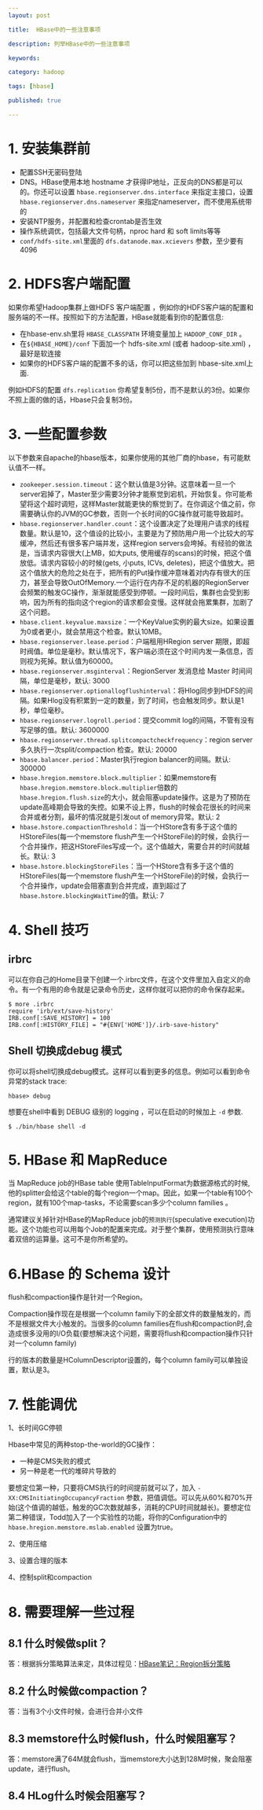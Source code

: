 ```yaml
---
layout: post

title:  HBase中的一些注意事项

description: 列举HBase中的一些注意事项

keywords:  

category: hadoop

tags: [hbase]

published: true

---
```


# 1. 安装集群前

- 配置SSH无密码登陆
- DNS。HBase使用本地 hostname 才获得IP地址，正反向的DNS都是可以的。你还可以设置 `hbase.regionserver.dns.interface` 来指定主接口，设置 `hbase.regionserver.dns.nameserver` 来指定nameserver，而不使用系统带的
- 安装NTP服务，并配置和检查crontab是否生效
- 操作系统调优，包括最大文件句柄，nproc hard 和 soft limits等等
- `conf/hdfs-site.xml`里面的 `dfs.datanode.max.xcievers` 参数，至少要有4096

# 2. HDFS客户端配置

如果你希望Hadoop集群上做HDFS 客户端配置 ，例如你的HDFS客户端的配置和服务端的不一样。按照如下的方法配置，HBase就能看到你的配置信息:

- 在hbase-env.sh里将 `HBASE_CLASSPATH` 环境变量加上 `HADOOP_CONF_DIR` 。
- 在`${HBASE_HOME}/conf` 下面加一个 hdfs-site.xml (或者 hadoop-site.xml) ，最好是软连接
- 如果你的HDFS客户端的配置不多的话，你可以把这些加到 hbase-site.xml上面.

例如HDFS的配置 `dfs.replication` 你希望复制5份，而不是默认的3份。如果你不照上面的做的话，Hbase只会复制3份。

# 3. 一些配置参数

以下参数来自apache的hbase版本，如果你使用的其他厂商的hbase，有可能默认值不一样。

- `zookeeper.session.timeout`：这个默认值是3分钟。这意味着一旦一个server宕掉了，Master至少需要3分钟才能察觉到宕机，开始恢复。你可能希望将这个超时调短，这样Master就能更快的察觉到了。在你调这个值之前，你需要确认你的JVM的GC参数，否则一个长时间的GC操作就可能导致超时。
- `hbase.regionserver.handler.count`：这个设置决定了处理用户请求的线程数量。默认是10，这个值设的比较小，主要是为了预防用户用一个比较大的写缓冲，然后还有很多客户端并发，这样region servers会垮掉。有经验的做法是，当请求内容很大(上MB，如大puts, 使用缓存的scans)的时候，把这个值放低。请求内容较小的时候(gets, 小puts, ICVs, deletes)，把这个值放大。把这个值放大的危险之处在于，把所有的Put操作缓冲意味着对内存有很大的压力，甚至会导致OutOfMemory.一个运行在内存不足的机器的RegionServer会频繁的触发GC操作，渐渐就能感受到停顿。一段时间后，集群也会受到影响，因为所有的指向这个region的请求都会变慢。这样就会拖累集群，加剧了这个问题。
- `hbase.client.keyvalue.maxsize`：一个KeyValue实例的最大size。如果设置为0或者更小，就会禁用这个检查。默认10MB。
- `hbase.regionserver.lease.period`：户端租用HRegion server 期限，即超时阀值。单位是毫秒。默认情况下，客户端必须在这个时间内发一条信息，否则视为死掉。默认值为60000。
- `hbase.regionserver.msginterval`：RegionServer 发消息给 Master 时间间隔，单位是毫秒，默认: 3000
- `hbase.regionserver.optionallogflushinterval`：将Hlog同步到HDFS的间隔。如果Hlog没有积累到一定的数量，到了时间，也会触发同步。默认是1秒，单位毫秒。
- `hbase.regionserver.logroll.period`：提交commit log的间隔，不管有没有写足够的值。默认: 3600000
- `hbase.regionserver.thread.splitcompactcheckfrequency`：region server 多久执行一次split/compaction 检查。默认: 20000
- `hbase.balancer.period`：Master执行region balancer的间隔。默认: 300000
- `hbase.hregion.memstore.block.multiplier`：如果memstore有`hbase.hregion.memstore.block.multiplier`倍数的`hbase.hregion.flush.size`的大小，就会阻塞update操作。这是为了预防在update高峰期会导致的失控。如果不设上界，flush的时候会花很长的时间来合并或者分割，最坏的情况就是引发out of memory异常。默认: 2
- `hbase.hstore.compactionThreshold`：当一个HStore含有多于这个值的HStoreFiles(每一个memstore flush产生一个HStoreFile)的时候，会执行一个合并操作，把这HStoreFiles写成一个。这个值越大，需要合并的时间就越长。默认: 3
- `hbase.hstore.blockingStoreFiles`：当一个HStore含有多于这个值的HStoreFiles(每一个memstore flush产生一个HStoreFile)的时候，会执行一个合并操作，update会阻塞直到合并完成，直到超过了`hbase.hstore.blockingWaitTime`的值。默认: 7

# 4. Shell 技巧

## irbrc

可以在你自己的Home目录下创建一个.irbrc文件，在这个文件里加入自定义的命令。有一个有用的命令就是记录命令历史，这样你就可以把你的命令保存起来。

```
$ more .irbrc
require 'irb/ext/save-history'
IRB.conf[:SAVE_HISTORY] = 100
IRB.conf[:HISTORY_FILE] = "#{ENV['HOME']}/.irb-save-history"
```

##  Shell 切换成debug 模式

你可以将shell切换成debug模式。这样可以看到更多的信息。例如可以看到命令异常的stack trace:

```
hbase> debug
```

想要在shell中看到 DEBUG 级别的 logging ，可以在启动的时候加上 `-d` 参数.

```
$ ./bin/hbase shell -d
```

# 5. HBase 和 MapReduce

当 MapReduce job的HBase table 使用TableInputFormat为数据源格式的时候,他的splitter会给这个table的每个region一个map。因此，如果一个table有100个region，就有100个map-tasks，不论需要scan多少个column families 。

通常建议关掉针对HBase的MapReduce job的`预测执行`(speculative execution)功能。这个功能也可以用每个Job的配置来完成。对于整个集群，使用预测执行意味着双倍的运算量。这可不是你所希望的。

# 6.HBase 的 Schema 设计

flush和compaction操作是针对一个Region。

Compaction操作现在是根据一个column family下的全部文件的数量触发的，而不是根据文件大小触发的。当很多的column families在flush和compaction时,会造成很多没用的I/O负载(要想解决这个问题，需要将flush和compaction操作只针对一个column family)

行的版本的数量是HColumnDescriptor设置的，每个column family可以单独设置，默认是3。

# 7. 性能调优

1、长时间GC停顿

Hbase中常见的两种stop-the-world的GC操作：

- 一种是CMS失败的模式
- 另一种是老一代的堆碎片导致的

要想定位第一种，只要将CMS执行的时间提前就可以了，加入 `-XX:CMSInitiatingOccupancyFraction` 参数，把值调低。可以先从60%和70%开始(这个值调的越低，触发的GC次数就越多，消耗的CPU时间就越长)。要想定位第二种错误，Todd加入了一个实验性的功能，将你的Configuration中的 `hbase.hregion.memstore.mslab.enabled` 设置为true。

2、使用压缩

3、设置合理的版本

4、控制split和compaction

# 8. 需要理解一些过程

## 8.1 什么时候做split？

答：根据拆分策略算法来定，具体过程见：[HBase笔记：Region拆分策略](/2014/01/16/hbase-region-split-policy/)

## 8.2 什么时候做compaction？

答：当有3个小文件时候，会进行合并小文件

## 8.3 memstore什么时候flush，什么时候阻塞写？

答：memstore满了64M就会flush，当memstore大小达到128M时候，聚会阻塞update，进行flush。

## 8.4 HLog什么时候会阻塞写？
